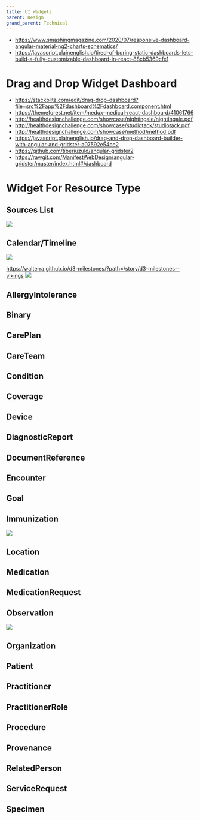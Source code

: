 ```yaml
---
title: UI Widgets
parent: Design
grand_parent: Technical
---
```


- https://www.smashingmagazine.com/2020/07/responsive-dashboard-angular-material-ng2-charts-schematics/
- https://javascript.plainenglish.io/tired-of-boring-static-dashboards-lets-build-a-fully-customizable-dashboard-in-react-88cb5369cfe1


# Drag and Drop Widget Dashboard

- https://stackblitz.com/edit/drag-drop-dashboard?file=src%2Fapp%2Fdashboard%2Fdashboard.component.html
- https://themeforest.net/item/medux-medical-react-dashboard/41061766
- http://healthdesignchallenge.com/showcase/nightingale/nightingale.pdf
- http://healthdesignchallenge.com/showcase/studiotack/studiotack.pdf
- http://healthdesignchallenge.com/showcase/method/method.pdf
- https://javascript.plainenglish.io/drag-and-drop-dashboard-builder-with-angular-and-gridster-a07592e54ce2
- https://github.com/tiberiuzuld/angular-gridster2
- https://rawgit.com/ManifestWebDesign/angular-gridster/master/index.html#/dashboard

# Widget For Resource Type

## Sources List

![](img/Screen%20Shot%202022-11-23%20at%208.29.38%20PM.png)

## Calendar/Timeline
![](img/Screen%20Shot%202022-11-23%20at%209.09.22%20PM.png)

https://walterra.github.io/d3-milestones/?path=/story/d3-milestones--vikings
![](img/Screen%20Shot%202022-11-23%20at%209.11.37%20PM.png)

## AllergyIntolerance


## Binary
## CarePlan
## CareTeam
## Condition
## Coverage
## Device
## DiagnosticReport
## DocumentReference
## Encounter
## Goal
## Immunization

![](img/Screen%20Shot%202022-11-23%20at%209.20.00%20PM.png)
## Location
## Medication
## MedicationRequest
## Observation

![](img/Screen%20Shot%202022-11-23%20at%209.19.38%20PM.png)

## Organization
## Patient
## Practitioner
## PractitionerRole
## Procedure
## Provenance
## RelatedPerson
## ServiceRequest
## Specimen
